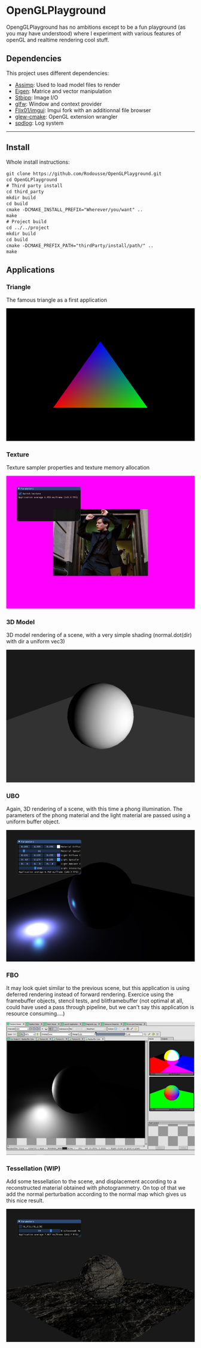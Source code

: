 # OpenGLPlayground

OpengGLPlayground has no ambitions except to be a fun playground (as you may have understood) where I experiment with various features of openGL and realtime rendering cool stuff.

## Dependencies

This project uses different dependencies:

- [Assimp](https://github.com/assimp/assimp): Used to load model files to render 
- [Eigen](http://eigen.tuxfamily.org/index.php?title=Main_Page): Matrice and vector manipulation
- [Stbipp](https://github.com/Rodousse/stbipp): Image I/O
- [glfw](https://github.com/glfw/glfw.git): Window and context provider
- [Flix01/imgui](https://github.com/Flix01/imgui.git): Imgui fork with an additionnal file browser 
- [glew-cmake](https://github.com/Perlmint/glew-cmake.git): OpenGL extension wrangler
- [spdlog](https://github.com/gabime/spdlog.git): Log system

---


## Install

Whole install instructions:
```
git clone https://github.com/Rodousse/OpenGLPlayground.git
cd OpenGLPlayground
# Third party install 
cd third_party
mkdir build
cd build
cmake -DCMAKE_INSTALL_PREFIX="Wherever/you/want" .. 
make
# Project build
cd ../../project
mkdir build
cd build
cmake -DCMAKE_PREFIX_PATH="thirdParty/install/path/" ..
make
```

## Applications

### Triangle

The famous triangle as a first application

![](resources/github/00_triangle.png)

### Texture

Texture sampler properties and texture memory allocation

![](resources/github/01_texture.png)

### 3D Model

3D model rendering of a scene, with a very simple shading (normal.dot(dir) with dir a uniform vec3)

![](resources/github/02_3d_model.png)

### UBO

Again, 3D rendering of a scene, with this time a phong illumination. The parameters of the phong material and the light material are passed using a uniform buffer object.

![](resources/github/03_ubo.png)

### FBO

It may look quiet similar to the previous scene, but this application is using deferred rendering instead of forward rendering. Exercice using the framebuffer objects, stencil tests, and blitframebuffer (not optimal at all, could have used a pass through pipeline, but we can't say this application is resource consuming....)

![](resources/github/04_fbo.png)

### Tessellation (WIP)

Add some tessellation to the scene, and displacement according to a reconstructed material obtained with photogrammetry. On top of that we add the normal perturbation according to the normal map which gives us this nice result.

![](resources/github/05_tessellation.png)